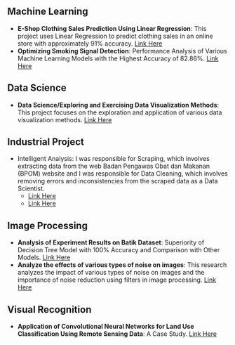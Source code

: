 ## Machine Learning
- **E-Shop Clothing Sales Prediction Using Linear Regression**: This project uses Linear Regression to predict clothing sales in an online store with approximately 91% accuracy. [Link Here](https://github.com/fazrilfahri/Artificial-Intelligence-Technology-and-Research-BISA-AI/blob/b0cda089c0cb0aa8a28fbea2c5c7dbde2d5df105/1.%20Machine%20Learning/Acc%2091%25%20E-shop.ipynb)
- **Optimizing Smoking Signal Detection**: Performance Analysis of Various Machine Learning Models with the Highest Accuracy of 82.86%. [Link Here](https://github.com/fazrilfahri/Artificial-Intelligence-Technology-and-Research-BISA-AI/blob/b0cda089c0cb0aa8a28fbea2c5c7dbde2d5df105/1.%20Machine%20Learning/Optimizing%20Smoking%20Signal%20Detection.ipynb)
## Data Science
- **Data Science/Exploring and Exercising Data Visualization Methods**: This project focuses on the exploration and application of various data visualization methods. [Link Here](https://github.com/fazrilfahri/Artificial-Intelligence-Technology-and-Research-BISA-AI/blob/b0cda089c0cb0aa8a28fbea2c5c7dbde2d5df105/2.%20Data%20Science/Exploring%20and%20Exercising%20Data%20Visualization%20Methods.ipynb)

## Industrial Project
- Intelligent Analysis: I was responsible for Scraping, which involves extracting data from the web Badan Pengawas Obat dan Makanan (BPOM) website and I was responsible for Data Cleaning, which involves removing errors and inconsistencies from the scraped data as a Data Scientist.
  - [Link Here](https://github.com/fazrilfahri/Artificial-Intelligence-Technology-and-Research-BISA-AI/blob/b0cda089c0cb0aa8a28fbea2c5c7dbde2d5df105/3.%20Intelligent%20Analysis/1.%20BPOM%20Web%20Scraping.ipynb) 
  - [Link Here](https://github.com/fazrilfahri/Artificial-Intelligence-Technology-and-Research-BISA-AI/blob/b0cda089c0cb0aa8a28fbea2c5c7dbde2d5df105/3.%20Intelligent%20Analysis/2.%20Data%20Cleaning.ipynb)

## Image Processing
- **Analysis of Experiment Results on Batik Dataset**: Superiority of Decision Tree Model with 100% Accuracy and Comparison with Other Models. [Link Here](https://github.com/fazrilfahri/Artificial-Intelligence-Technology-and-Research-BISA-AI/blob/b0cda089c0cb0aa8a28fbea2c5c7dbde2d5df105/4.%20Image%20Processing/Analysis%20of%20Experiment%20Results%20on%20Batik%20Dataset%20Superiority%20of%20Decision%20Tree%20Model%20with%20100%25%20Accuracy%20and%20Comparison%20with%20Other%20Models..ipynb)
- **Analyze the effects of various types of noise on images**: This research analyzes the impact of various types of noise on images and the importance of noise reduction using filters in image processing. [Link Here](https://github.com/fazrilfahri/Artificial-Intelligence-Technology-and-Research-BISA-AI/blob/b0cda089c0cb0aa8a28fbea2c5c7dbde2d5df105/4.%20Image%20Processing/Analyze%20the%20effects%20of%20various%20types%20of%20noise%20on%20images%20and%20the%20importance%20of%20noise%20reduction%20with%20filters%20in%20image%20processing.ipynb)

## Visual Recognition
- **Application of Convolutional Neural Networks for Land Use Classification Using Remote Sensing Data**: A Case Study. [Link Here](https://github.com/fazrilfahri/Artificial-Intelligence-Technology-and-Research-BISA-AI/blob/b0cda089c0cb0aa8a28fbea2c5c7dbde2d5df105/5.%20Visual%20Recognition/1.%20ucmerced_Fazril_Fahri.ipynb)
